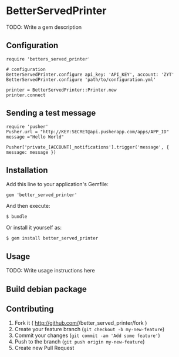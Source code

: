 # BetterServedPrinter

TODO: Write a gem description

## Configuration

    require 'betters_served_printer'

    # configuration
    BetterServedPrinter.configure api_key: 'API_KEY', account: 'ZYT'
    BetterServedPrinter.configure 'path/to/configuration.yml'

    printer = BetterServedPrinter::Printer.new
    printer.connect


## Sending a test message

    require 'pusher'
    Pusher.url = "http://KEY:SECRET@api.pusherapp.com/apps/APP_ID"
    message ="Hello World"

    Pusher['private_[ACCOUNT]_notifications'].trigger('message', { message: message })

## Installation

Add this line to your application's Gemfile:

    gem 'better_served_printer'

And then execute:

    $ bundle

Or install it yourself as:

    $ gem install better_served_printer

## Usage

TODO: Write usage instructions here

## Build debian package



## Contributing

1. Fork it ( http://github.com/<my-github-username>/better_served_printer/fork )
2. Create your feature branch (`git checkout -b my-new-feature`)
3. Commit your changes (`git commit -am 'Add some feature'`)
4. Push to the branch (`git push origin my-new-feature`)
5. Create new Pull Request
